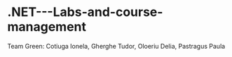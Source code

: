 # .NET---Labs-and-course-management
Team Green: Cotiuga Ionela, Gherghe Tudor, Oloeriu Delia, Pastragus Paula
